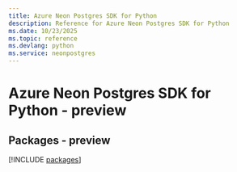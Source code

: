 ```yaml
---
title: Azure Neon Postgres SDK for Python
description: Reference for Azure Neon Postgres SDK for Python
ms.date: 10/23/2025
ms.topic: reference
ms.devlang: python
ms.service: neonpostgres
---
```

# Azure Neon Postgres SDK for Python - preview
## Packages - preview
[!INCLUDE [packages](neon-postgres-index.md)]